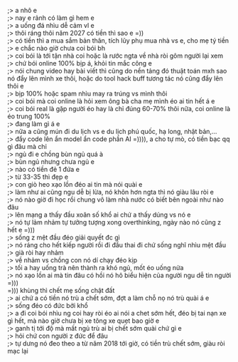 ;> a nhô e<br>
;> nay e rảnh có làm gì hem e<br>
;> a uống đá nhìu dễ cảm vl e<br>
;> thôi ráng thôi năm 2027 có tiền thì sao e =))<br>
;> có tiền thì a mua sắm bản thân, tích lũy phụ mua nhà vs e, cho mẹ tý tiền<br>
;> e chắc nào giờ chưa coi bói bh<br>
;> coi bói là tới tận nhà coi hoặc là rước ngta về nhà ròi gôm người lại xem<br>
;> chứ bói online 100% bịp á, khỏi tin mắc công e<br>
;> nói chung video hay bài viết thì cũng do nền tảng đó thuật toán mxh sao nó đẩy lên mình xe thôi, hoặc do tool hack buff tương tác nó cũng đẩy lên thôi e<br>
;> bịp 100% hoặc spam nhìu may ra trúng vs mình thôi<br>
;> coi bói mà coi online là hỏi xem ông bà cha mẹ mình éo ai tin hết á e<br>
;> coi bói real là gặp người éo hay là chỉ đúng 60-70% thôi nữa, coi online là éo trung 100%<br>
;> đang làm gì á e<br>
;> nữa a cũng mún đi du lịch vs e du lịch phú quốc, hạ long, nhật bản,...<br>
;> đẩy code lên ẩn model ẩn code phần AI =)))), a cho tự mò, có tiền bạc qq gì đâu mà chỉ<br>
;> ngủ đi e chồng bùn ngủ quá à<br>
;> bùn ngủ nhưng chưa ngủ e<br>
;> nào có tiền đẻ 1 đứa e <br>
;> từ 33-35 thì đẹp e<br>
;> con giò heo xạo lồn đéo ai tin mà nói quài e<br>
;> làm như ai cũng ngu dễ bị lừa, nó khôn hơn ngta thì nó giàu lâu ròi e<br>
;> nó nào giờ đi học rồi chung vô làm nhà nước có biết bên ngoài như nào đâu<br>
;> lên mạng a thấy đầu xoăn số khổ ai chứ a thấy dúng vs nó e<br>
;> nó tự lảm nhảm tự tưởng tượng xong overthinking, ngày nào nó cũng z hết e =)))<br>
;> sống z mệt đầu đéo giải quyết đc gì<br>
;> nó ráng cho hết kiếp người rồi đi đầu thai đi chứ sống nghĩ nhìu mệt đầu<br>
;> già ròi hay nhảm <br>
;> về nhảm vs chồng con nó dí chạy đéo kịp<br>
;> tối a hay uống trà nên thành ra khó ngủ, mốt éo uống nửa<br>
;> nó xạo lồn ai mà tin đâu có hồi nó hô biểu hiện của người ngu dễ tin người =)))<br>
=))) khùng thì chết mẹ sống chật đất<br>
;> ai chứ a có tiền nó trù a chết sớm, đợt a làm chỗ nọ nó trù quài á e<br>
;> sống đéo có đức bởi khổ<br>
;> a đi coi bói nhìu ng coi hay ròi éo ai nói a chet sớm hết, đéo bị tai nạn xe gì hết, mà nào giờ chưa bị xe tông xe quẹt bao giờ e<br>
;> ganh tị tới độ mà mất ngủ trù ai bị chết sớm quài chứ gì e<br>
;> hỏi chứ con người z đức để đâu<br>
;> tự dưng nó đeo theo a từ năm 2018 tới giờ, có tiền trù chết sớm, giàu ròi mạc lại
